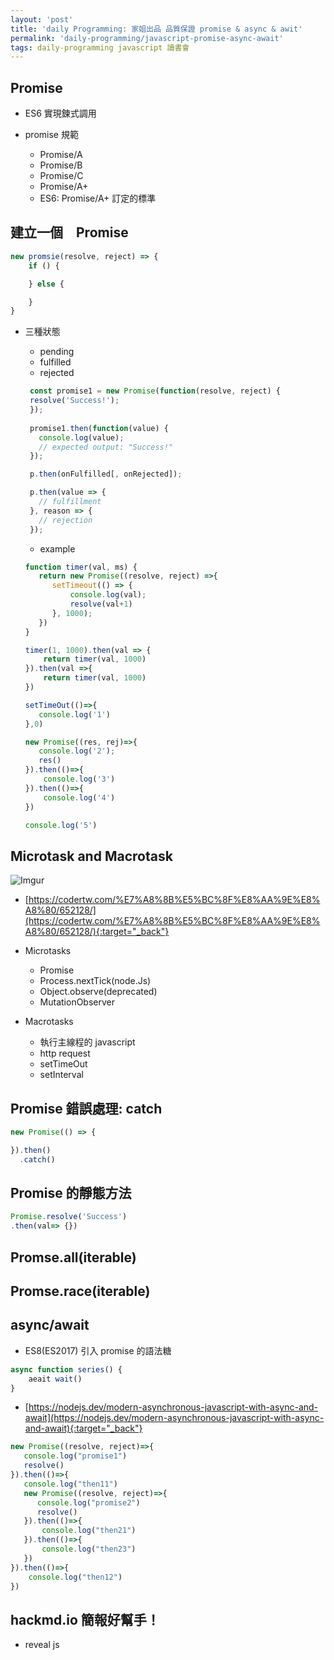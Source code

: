 ```yaml
---
layout: 'post'
title: 'daily Programming: 家姐出品 品質保證 promise & async & awit'
permalink: 'daily-programming/javascript-promise-async-await'
tags: daily-programming javascript 讀書會
---
```


## Promise 

- ES6 實現鍊式調用

- promise 規範

   - Promise/A
   - Promise/B
   - Promise/C
   - Promise/A+
   - ES6: Promise/A+ 訂定的標準

## 建立一個　Promise


~~~js
new promsie(resolve, reject) => {
    if () {

    } else {

    }
}
~~~

- 三種狀態

   - pending
   - fulfilled
   - rejected


   ~~~js
    const promise1 = new Promise(function(resolve, reject) {
    resolve('Success!');
    });
    
    promise1.then(function(value) {
      console.log(value);
      // expected output: "Success!"
    });
   ~~~


   ~~~js
    p.then(onFulfilled[, onRejected]);
 
    p.then(value => {
      // fulfillment
    }, reason => {
      // rejection
    });
   ~~~

   - example

   ~~~js
   function timer(val, ms) {
      return new Promise((resolve, reject) =>{
         setTimeout(() => {
             console.log(val);
             resolve(val+1)
         }, 1000);
      })
   }

   timer(1, 1000).then(val => {
       return timer(val, 1000)
   }).then(val =>{
       return timer(val, 1000)
   })
   ~~~


   ~~~js
   setTimeOut(()=>{
      console.log('1')  
   },0)

   new Promise((res, rej)=>{
      console.log('2');
      res()
   }).then(()=>{
       console.log('3')
   }).then(()=>{
       console.log('4')
   })

   console.log('5')
   ~~~

## Microtask and Macrotask

![Imgur](https://i.imgur.com/THGRwWT.jpg)

- [https://codertw.com/%E7%A8%8B%E5%BC%8F%E8%AA%9E%E8%A8%80/652128/](https://codertw.com/%E7%A8%8B%E5%BC%8F%E8%AA%9E%E8%A8%80/652128/){:target="_back"}

- Microtasks
   - Promise
   - Process.nextTick(node.Js)
   - Object.observe(deprecated)
   - MutationObserver

- Macrotasks 
   - 執行主線程的 javascript
   - http request
   - setTimeOut
   - setInterval

## Promise 錯誤處理: catch

~~~js
new Promise(() => {

}).then()
  .catch()
~~~

## Promise 的靜態方法

~~~js
Promise.resolve('Success')
.then(val=> {})
~~~

## Promse.all(iterable)

## Promse.race(iterable)

## async/await

- ES8(ES2017) 引入 promise 的語法糖

~~~js
async function series() {
    aeait wait()
}
~~~

- [https://nodejs.dev/modern-asynchronous-javascript-with-async-and-await](https://nodejs.dev/modern-asynchronous-javascript-with-async-and-await){:target="_back"}

~~~js
new Promise((resolve, reject)=>{
   console.log("promise1")
   resolve()
}).then(()=>{
   console.log("then11")
   new Promise((resolve, reject)=>{
      console.log("promise2")
      resolve()
   }).then(()=>{
       console.log("then21")
   }).then(()=>{
       console.log("then23")
   })
}).then(()=>{
    console.log("then12")
})
~~~

## hackmd.io 簡報好幫手！

- reveal js